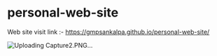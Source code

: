 # personal-web-site

Web site visit link :- https://gmpsankalpa.github.io/personal-web-site/

![Uploading Capture2.PNG…]()
